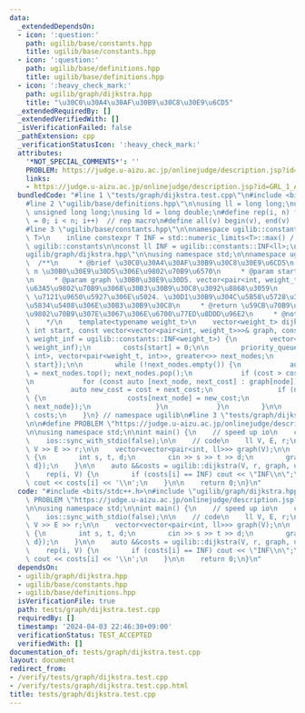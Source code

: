 ```yaml
---
data:
  _extendedDependsOn:
  - icon: ':question:'
    path: ugilib/base/constants.hpp
    title: ugilib/base/constants.hpp
  - icon: ':question:'
    path: ugilib/base/definitions.hpp
    title: ugilib/base/definitions.hpp
  - icon: ':heavy_check_mark:'
    path: ugilib/graph/dijkstra.hpp
    title: "\u30C0\u30A4\u30AF\u30B9\u30C8\u30E9\u6CD5"
  _extendedRequiredBy: []
  _extendedVerifiedWith: []
  _isVerificationFailed: false
  _pathExtension: cpp
  _verificationStatusIcon: ':heavy_check_mark:'
  attributes:
    '*NOT_SPECIAL_COMMENTS*': ''
    PROBLEM: https://judge.u-aizu.ac.jp/onlinejudge/description.jsp?id=GRL_1_A&lang=jp
    links:
    - https://judge.u-aizu.ac.jp/onlinejudge/description.jsp?id=GRL_1_A&lang=jp
  bundledCode: "#line 1 \"tests/graph/dijkstra.test.cpp\"\n#include <bits/stdc++.h>\n\
    #line 2 \"ugilib/base/definitions.hpp\"\n\nusing ll = long long;\nusing ull =\
    \ unsigned long long;\nusing ld = long double;\n#define rep(i, n) for(size_t i\
    \ = 0; i < n; i++)  // rep macro\n#define all(v) begin(v), end(v)  // all iterator\n\
    #line 3 \"ugilib/base/constants.hpp\"\n\nnamespace ugilib::constants {\n    template<typename\
    \ T>\n    inline constexpr T INF = std::numeric_limits<T>::max() / 2;\n} // namespace\
    \ ugilib::constants\n\nconst ll INF = ugilib::constants::INF<ll>;\n#line 4 \"\
    ugilib/graph/dijkstra.hpp\"\n\nusing namespace std;\n\nnamespace ugilib {\n  \
    \  /**\n     * @brief \u30C0\u30A4\u30AF\u30B9\u30C8\u30E9\u6CD5\n     * @param\
    \ n \u30B0\u30E9\u30D5\u306E\u9802\u70B9\u6570\n     * @param start \u59CB\u70B9\
    \n     * @param graph \u30B0\u30E9\u30D5. vector<pair<int, weight_t>> \u3067\u96A3\
    \u63A5\u9802\u70B9\u3068\u30B3\u30B9\u30C8\u3092\u8868\u3059\n     * @param weight_inf\
    \ \u7121\u9650\u5927\u306E\u5024. \u30D1\u30B9\u304C\u5B58\u5728\u3057\u306A\u3044\
    \u5834\u5408\u306E\u30B3\u30B9\u30C8\n     * @return \u59CB\u70B9\u304B\u3089\u5404\
    \u9802\u70B9\u307E\u3067\u306E\u6700\u77ED\u8DDD\u96E2\n     * @note O((E+V)logV)\n\
    \    */\n    template<typename weight_t>\n    vector<weight_t> dijkstra(int n,\
    \ int start, const vector<vector<pair<int, weight_t>>>& graph, const weight_t\
    \ weight_inf = ugilib::constants::INF<weight_t>) {\n        vector<weight_t> costs(n,\
    \ weight_inf);\n        costs[start] = 0;\n\n        priority_queue<pair<weight_t,\
    \ int>, vector<pair<weight_t, int>>, greater<>> next_nodes;\n        next_nodes.push({0,\
    \ start});\n\n        while (!next_nodes.empty()) {\n            auto [cost, node]\
    \ = next_nodes.top(); next_nodes.pop();\n            if (cost > costs[node]) continue;\n\
    \n            for (const auto [next_node, next_cost] : graph[node]) {\n      \
    \          auto new_cost = cost + next_cost;\n                if (new_cost < costs[next_node])\
    \ {\n                    costs[next_node] = new_cost;\n                    next_nodes.push({costs[next_node],\
    \ next_node});\n                }\n            }\n        }\n\n        return\
    \ costs;\n    }\n} // namespace ugilib\n#line 3 \"tests/graph/dijkstra.test.cpp\"\
    \n\n#define PROBLEM \"https://judge.u-aizu.ac.jp/onlinejudge/description.jsp?id=GRL_1_A&lang=jp\"\
    \n\nusing namespace std;\n\nint main() {\n    // speed up io\n    cin.tie(nullptr);\n\
    \    ios::sync_with_stdio(false);\n\n    // code\n    ll V, E, r;\n    cin >>\
    \ V >> E >> r;\n\n    vector<vector<pair<int, ll>>> graph(V);\n\n    rep(i, E)\
    \ {\n        int s, t, d;\n        cin >> s >> t >> d;\n        graph[s].push_back({t,\
    \ d});\n    }\n\n    auto &&costs = ugilib::dijkstra(V, r, graph, ugilib::constants::INF<ll>);\n\
    \    rep(i, V) {\n        if (costs[i] == INF) cout << \"INF\\n\";\n        else\
    \ cout << costs[i] << '\\n';\n    }\n\n    return 0;\n}\n"
  code: "#include <bits/stdc++.h>\n#include \"ugilib/graph/dijkstra.hpp\"\n\n#define\
    \ PROBLEM \"https://judge.u-aizu.ac.jp/onlinejudge/description.jsp?id=GRL_1_A&lang=jp\"\
    \n\nusing namespace std;\n\nint main() {\n    // speed up io\n    cin.tie(nullptr);\n\
    \    ios::sync_with_stdio(false);\n\n    // code\n    ll V, E, r;\n    cin >>\
    \ V >> E >> r;\n\n    vector<vector<pair<int, ll>>> graph(V);\n\n    rep(i, E)\
    \ {\n        int s, t, d;\n        cin >> s >> t >> d;\n        graph[s].push_back({t,\
    \ d});\n    }\n\n    auto &&costs = ugilib::dijkstra(V, r, graph, ugilib::constants::INF<ll>);\n\
    \    rep(i, V) {\n        if (costs[i] == INF) cout << \"INF\\n\";\n        else\
    \ cout << costs[i] << '\\n';\n    }\n\n    return 0;\n}\n"
  dependsOn:
  - ugilib/graph/dijkstra.hpp
  - ugilib/base/constants.hpp
  - ugilib/base/definitions.hpp
  isVerificationFile: true
  path: tests/graph/dijkstra.test.cpp
  requiredBy: []
  timestamp: '2024-04-03 22:46:30+09:00'
  verificationStatus: TEST_ACCEPTED
  verifiedWith: []
documentation_of: tests/graph/dijkstra.test.cpp
layout: document
redirect_from:
- /verify/tests/graph/dijkstra.test.cpp
- /verify/tests/graph/dijkstra.test.cpp.html
title: tests/graph/dijkstra.test.cpp
---
```

